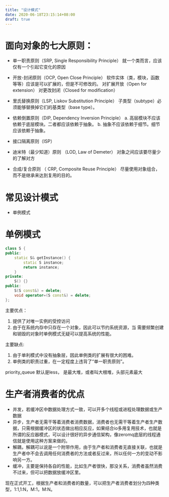 ```yaml
---
title: "设计模式"
date: 2020-06-18T23:15:14+08:00
draft: true
---
```


# 面向对象的七大原则：

- 单一职责原则（SRP, Single Responsibility Principle）
	就一个类而言，应该仅有一个引起它变化的原因

- 开放-封闭原则（OCP, Open Close Principle）
	软件实体（类，模块，函数等等）应该是可以扩展的，但是不可修改的。
	对扩展开放（Open for extension）
	对更改封闭（Closed for modification）

- 里氏替换原则（LSP, Liskov Substitution Principle）
	子类型（subtype）必须能够替换掉它们的基类型（base type）。

- 依赖倒置原则（DIP, Dependency Inversion Principle）
	a. 高层模块不应该依赖于底层模块。二者都应该依赖于抽象。
	b. 抽象不应该依赖于细节。细节应该依赖于抽象。

- 接口隔离原则（ISP）

- 迪米特（最少知道）原则  （LOD, Law of Demeter）
  对象之间应该要尽量少的了解对方

- 合成/复合原则   （ CRP, Composite Reuse Principle）
  尽量使用对象组合，而不是继承来达到复用的目的。

# 常见设计模式
- 单例模式

# 单例模式

```c++
class S {
public:
	static S& getInstance() {
		static S instance;
		return instance;
	}
private:
	S() {}
public:
	S(S const&) = delete;
	void operator=(S const&) = delete;
};
```

主要优点：
1. 提供了对唯一实例的受控访问
2. 由于在系统内存中只存在一个对象，因此可以节约系统资源，当 需要频繁创建和销毁的对象时单例模式无疑可以提高系统的性能。

主要缺点:
1. 由于单利模式中没有抽象层，因此单例类的扩展有很大的困难。 
2. 单例类的职责过重，在一定程度上违背了“单一职责原则”。



priority_queue
默认是less， 是最大堆，或者叫大根堆，头部元素最大

# 生产者消费者的优点

- 并发，若缓冲区中数据处理方式一致，可以开多个线程或进程处理数据或生产数据
- 异步，生产者无需干等着消费者消费数据，消费者也无需干等着生产者生产数据，只需根据缓冲区的状态做出相应反应，如果结合io多用复用技术，也就是所谓的反应器模式，可以设计很好的异步通信架构，像zeromq底层的线程通信就是使用这种方案来做的。
- 解耦，解耦可以说是一个附带作用，由于生产者和消费者无直接关联，也就是生产者中不会去调用任何消费者的方法或者反过来，所以任何一方的变动不影响另一方。
- 缓冲，主要是保持各自的性能，比如生产者很快，那没关系，消费者虽然消费不过来，但可以把数据放缓冲区里。
  
现在正式开工，根据生产者和消费者的数量，可以把生产者消费者划分为四种类型，1:1,1:N，M:1，M:N。

